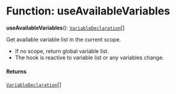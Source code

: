 # Function: useAvailableVariables

**useAvailableVariables**(): [`VariableDeclaration`](/auto-docs/variable-core/classes/VariableDeclaration.md)\[]

Get available variable list in the current scope.

* If no scope, return global variable list.
* The hook is reactive to variable list or any variables change.

#### Returns

[`VariableDeclaration`](/auto-docs/variable-core/classes/VariableDeclaration.md)\[]
